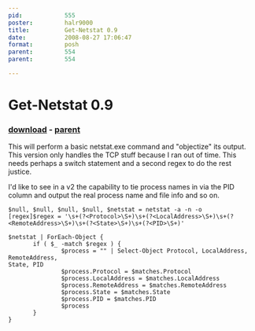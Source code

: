 ```yaml
---
pid:            555
poster:         halr9000
title:          Get-Netstat 0.9
date:           2008-08-27 17:06:47
format:         posh
parent:         554
parent:         554

---
```


# Get-Netstat 0.9

### [download](555.ps1) - [parent](554.md)

This will perform a basic netstat.exe command and "objectize" its output.  This version only handles the TCP stuff because I ran out of time. This needs perhaps a switch statement and a second regex to do the rest justice.

I'd like to see in a v2 the capability to tie process names in via the PID column and output the real process name and file info and so on.

```posh
$null, $null, $null, $null, $netstat = netstat -a -n -o
[regex]$regex = '\s+(?<Protocol>\S+)\s+(?<LocalAddress>\S+)\s+(?<RemoteAddress>\S+)\s+(?<State>\S+)\s+(?<PID>\S+)'

$netstat | ForEach-Object {
       if ( $_ -match $regex ) {
               $process = "" | Select-Object Protocol, LocalAddress, RemoteAddress,
State, PID
               $process.Protocol = $matches.Protocol
               $process.LocalAddress = $matches.LocalAddress
               $process.RemoteAddress = $matches.RemoteAddress
               $process.State = $matches.State
               $process.PID = $matches.PID
               $process
       }
}
```
